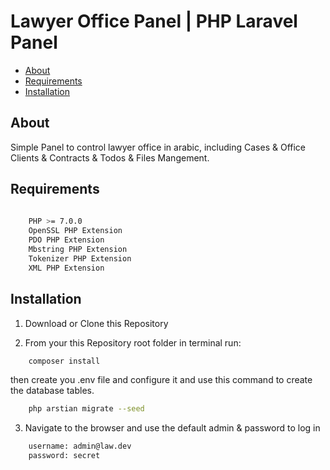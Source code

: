 # Lawyer Office Panel | PHP Laravel Panel

- [About](#about)
- [Requirements](#requirements)
- [Installation](#installation)

## About

Simple Panel to control lawyer office in arabic, including Cases & Office Clients & Contracts & Todos & Files Mangement.

## Requirements

```bash
	
    PHP >= 7.0.0
    OpenSSL PHP Extension
    PDO PHP Extension
    Mbstring PHP Extension
    Tokenizer PHP Extension
    XML PHP Extension

```

## Installation

1. Download or Clone this Repository

2. From your this Repository root folder in terminal run:

```bash
    composer install
```
then create you .env file and configure it and use this command to create the database tables.

```bash
    php arstian migrate --seed
```

3. Navigate to the browser and use the default admin & password to log in

```bash
    username: admin@law.dev
    password: secret
```
